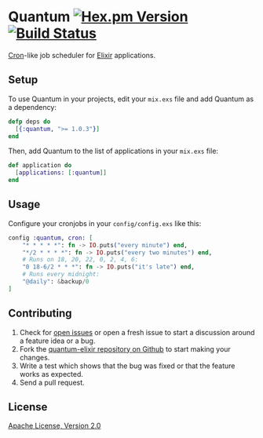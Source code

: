# Quantum [![Hex.pm Version](http://img.shields.io/hexpm/v/quantum.svg)](https://hex.pm/packages/quantum) [![Build Status](https://travis-ci.org/c-rack/quantum-elixir.png?branch=master)](https://travis-ci.org/c-rack/quantum-elixir)

[Cron](https://en.wikipedia.org/wiki/Cron)-like job scheduler for [Elixir](http://elixir-lang.org/) applications.

## Setup

To use Quantum in your projects, edit your `mix.exs` file and add Quantum as a dependency:

```elixir
defp deps do
  [{:quantum, ">= 1.0.3"}]
end
```

Then, add Quantum to the list of applications in your `mix.exs` file:

```elixir
def application do
  [applications: [:quantum]]
end
```

## Usage

Configure your cronjobs in your `config/config.exs` like this:

```elixir
config :quantum, cron: [
    "* * * * *": fn -> IO.puts("every minute") end,
    "*/2 * * * *": fn -> IO.puts("every two minutes") end,
    # Runs on 18, 20, 22, 0, 2, 4, 6:
    "0 18-6/2 * * *": fn -> IO.puts("it's late") end,
    # Runs every midnight:
    "@daily": &backup/0
]
```

## Contributing

1. Check for [open issues](https://github.com/c-rack/quantum-elixir/issues) or open a fresh issue to start a discussion around a feature idea or a bug.
2. Fork the [quantum-elixir repository on Github](https://github.com/c-rack/quantum-elixir) to start making your changes.
3. Write a test which shows that the bug was fixed or that the feature works as expected.
4. Send a pull request.

## License

[Apache License, Version 2.0](http://www.apache.org/licenses/LICENSE-2.0)
